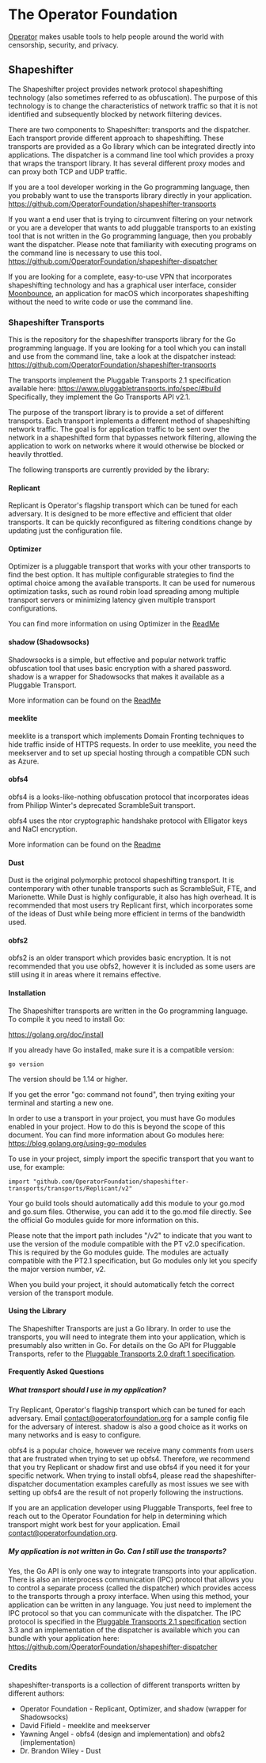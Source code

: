 # The Operator Foundation

[Operator](https://operatorfoundation.org) makes usable tools to help people around the world with censorship, security, and privacy.

## Shapeshifter

The Shapeshifter project provides network protocol shapeshifting technology
(also sometimes referred to as obfuscation). The purpose of this technology is
to change the characteristics of network traffic so that it is not identified
and subsequently blocked by network filtering devices.

There are two components to Shapeshifter: transports and the dispatcher. Each
transport provide different approach to shapeshifting. These transports are
provided as a Go library which can be integrated directly into applications.
The dispatcher is a command line tool which provides a proxy that wraps the
transport library. It has several different proxy modes and can proxy both
TCP and UDP traffic.

If you are a tool developer working in the Go programming language, then you
probably want to use the transports library directly in your application.
<https://github.com/OperatorFoundation/shapeshifter-transports>

If you want a end user that is trying to circumvent filtering on your network or
you are a developer that wants to add pluggable transports to an existing tool
that is not written in the Go programming language, then you probably want the
dispatcher. Please note that familiarity with executing programs on the command
line is necessary to use this tool.
<https://github.com/OperatorFoundation/shapeshifter-dispatcher>

If you are looking for a complete, easy-to-use VPN that incorporates
shapeshifting technology and has a graphical user interface, consider
[Moonbounce](https://github.com/OperatorFoundation/Moonbounce), an application for macOS which incorporates shapeshifting without
the need to write code or use the command line.

### Shapeshifter Transports

This is the repository for the shapeshifter transports library for the Go
programming language. If you are looking for a tool which you can install and
use from the command line, take a look at the dispatcher instead:
<https://github.com/OperatorFoundation/shapeshifter-transports>

The transports implement the Pluggable Transports 2.1 specification available here:
<https://www.pluggabletransports.info/spec/#build> Specifically,
they implement the Go Transports API v2.1.

The purpose of the transport library is to provide a set of different
transports. Each transport implements a different method of shapeshifting
network traffic. The goal is for application traffic to be sent over the network
in a shapeshifted form that bypasses network filtering, allowing
the application to work on networks where it would otherwise be blocked or
heavily throttled.

The following transports are currently provided by the library:

#### Replicant

Replicant is Operator's flagship transport which can be tuned for each adversary. It is designed to be more effective and efficient that older transports.
It can be quickly reconfigured as filtering conditions change by updating just the configuration file.

#### Optimizer

Optimizer is a pluggable transport that works with your other transports to find the best option. It has multiple configurable strategies to find
the optimal choice among the available transports. It can be used for numerous optimization tasks, such as round
robin load spreading among multiple transport servers or minimizing latency given multiple transport configurations.

You can find more information on using Optimizer in the [ReadMe](https://github.com/OperatorFoundation/shapeshifter-transports/tree/master/transports/Optimizer)

#### shadow (Shadowsocks)

Shadowsocks is a simple, but effective and popular network traffic obfuscation tool that uses basic encryption with a shared password.
shadow is a wrapper for Shadowsocks that makes it available as a Pluggable Transport.

More information can be found on the [ReadMe](https://github.com/OperatorFoundation/shapeshifter-transports/blob/master/transports/shadow/README.md)

#### meeklite

meeklite is a transport which implements Domain Fronting techniques to hide traffic inside of HTTPS requests. In order to use meeklite, you need
the meekserver and to set up special hosting through a compatible CDN such as Azure.

#### obfs4

obfs4 is a looks-like-nothing obfuscation protocol that incorporates ideas from Philipp Winter's deprecated ScrambleSuit transport.

obfs4 uses the ntor cryptographic handshake protocol with Elligator keys and NaCl encryption.

More information can be found on the [Readme](https://github.com/OperatorFoundation/shapeshifter-transports/blob/master/transports/obfs4/README.md)

#### Dust

Dust is the original polymorphic protocol shapeshifting transport. It is contemporary with other tunable transports such as ScrambleSuit, FTE, and Marionette.
While Dust is highly configurable, it also has high overhead. It is recommended that most users try Replicant first, which incorporates
some of the ideas of Dust while being more efficient in terms of the bandwidth used.

#### obfs2

obfs2 is an older transport which provides basic encryption. It is not recommended that you use obfs2, however it is included
as some users are still using it in areas where it remains effective.

#### Installation

The Shapeshifter transports are written in the Go programming language. To compile it you need
to install Go:

<https://golang.org/doc/install>

If you already have Go installed, make sure it is a compatible version:

    go version

The version should be 1.14 or higher.

If you get the error "go: command not found", then trying exiting your terminal
and starting a new one.

In order to use a transport in your project, you must have Go modules enabled in your project. How to do this is
beyond the scope of this document. You can find more information about Go modules here: <https://blog.golang.org/using-go-modules>

To use in your project, simply import the specific transport that you want to use, for example:

    import "github.com/OperatorFoundation/shapeshifter-transports/transports/Replicant/v2"
    
Your go build tools should automatically add this module to your go.mod and go.sum files. Otherwise, you can add it to the go.mod file directly. See the official Go modules guide for more information on this.    

Please note that the import path includes "/v2" to indicate that you want to use the version of the module compatible with the PT v2.0 specification. This is required by the Go modules guide.
The modules are actually compatible with the PT2.1 specification, but Go modules only let you specify the major version number, v2.

When you build your project, it should automatically fetch the correct version of the transport module.

#### Using the Library

The Shapeshifter Transports are just a Go library. In order to use the
transports, you will need to integrate them into your application, which is
presumably also written in Go. For details on the Go API for Pluggable
Transports, refer to the [Pluggable Transports 2.0 draft 1 specification](https://www.pluggabletransports.info/spec/#build).

#### Frequently Asked Questions

##### What transport should I use in my application?

Try Replicant, Operator's flagship transport which can be tuned for each adversary. Email contact@operatorfoundation.org for a sample config file for the adversary of interest.
shadow is also a good choice as it works on many networks and is easy to configure.

obfs4 is a popular choice, however we receive many comments from users that are frustrated when trying to set up obfs4.
Therefore, we recommend that you try Replicant or shadow first and use obfs4 if you need it for your specific network.
When trying to install obfs4, please read the shapeshifter-dispatcher documentation examples carefully as most issues we
see with setting up obfs4 are the result of not properly following the instructions.

If you are an application developer using Pluggable Transports, feel free to reach out to the Operator Foundation for
help in determining which transport might work best for your application. Email contact@operatorfoundation.org.

##### My application is not written in Go. Can I still use the transports?

Yes, the Go API is only one way to integrate transports into your application.
There is also an interprocess communication (IPC) protocol that allows you to
control a separate process (called the dispatcher) which provides access to the
transports through a proxy interface. When using this method, your application
can be written in any language. You just need to implement the IPC protocol so
that you can communicate with the dispatcher. The IPC protocol is specified in
the [Pluggable Transports 2.1 specification](https://www.pluggabletransports.info/spec/#build) section 3.3 and an implementation of the dispatcher is available which you can bundle with your
application here: <https://github.com/OperatorFoundation/shapeshifter-dispatcher>

### Credits

shapeshifter-transports is a collection of different transports written by different authors:

 * Operator Foundation - Replicant, Optimizer, and shadow (wrapper for Shadowsocks)
 * David Fifield - meeklite and meekserver
 * Yawning Angel - obfs4 (design and implementation) and obfs2 (implementation)
 * Dr. Brandon Wiley - Dust
